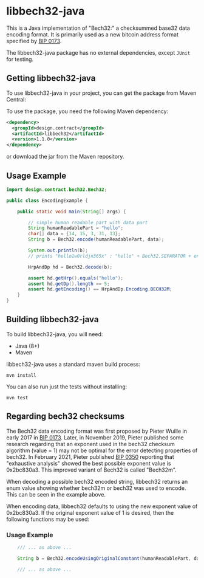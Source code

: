 # libbech32-java

This is a Java implementation of "Bech32:" a checksummed base32 data
encoding format. It is primarily used as a new bitcoin address format
specified by [BIP 0173](https://github.com/bitcoin/bips/blob/master/bip-0173.mediawiki). 

The libbech32-java package has no external dependencies, except `JUnit` for testing.

## Getting libbech32-java

To use libbech32-java in your project, you can get
the package from Maven Central:

To use the package, you need the following Maven dependency:

```xml
<dependency>
  <groupId>design.contract</groupId>
  <artifactId>libbech32</artifactId>
  <version>1.1.0</version>
</dependency>
```

or download the jar from the Maven repository.

## Usage Example

```java
import design.contract.bech32.Bech32;

public class EncodingExample {

    public static void main(String[] args) {

        // simple human readable part with data part
        String humanReadablePart = "hello";
        char[] data = {14, 15, 3, 31, 13};
        String b = Bech32.encode(humanReadablePart, data);

        System.out.println(b);
        // prints "hello1w0rldjn365x" : "hello" + Bech32.SEPARATOR + encoded data + 6 char checksum

        HrpAndDp hd = Bech32.decode(b);

        assert hd.getHrp().equals("hello");
        assert hd.getDp().length == 5;
        assert hd.getEncoding() == HrpAndDp.Encoding.BECH32M;
    }
}
```

## Building libbech32-java

To build libbech32-java, you will need:

* Java (8+)
* Maven

libbech32-java uses a standard maven build process:

```console
mvn install
```

You can also run just the tests without installing:

```console
mvn test
```

## Regarding bech32 checksums

The Bech32 data encoding format was first proposed by Pieter Wuille in early 2017 in
[BIP 0173](https://github.com/bitcoin/bips/blob/master/bip-0173.mediawiki). Later, in November 2019, Pieter published
some research regarding that an exponent used in the bech32 checksum algorithm (value = 1) may not be
optimal for the error detecting properties of bech32. In February 2021, Pieter published
[BIP 0350](http://www.example.com) reporting that "exhaustive analysis" showed the best possible exponent value is
0x2bc830a3. This improved variant of Bech32 is called "Bech32m".

When decoding a possible bech32 encoded string, libbech32 returns an enum value showing whether bech32m or bech32
was used to encode. This can be seen in the example above.

When encoding data, libbech32 defaults to using the new exponent value of 0x2bc830a3. If the original exponent value
of 1 is desired, then the following functions may be used:

### Usage Example

```java
    /// ... as above ...

    String b = Bech32.encodeUsingOriginalConstant(humanReadablePart, data);

    /// ... as above ...
```


